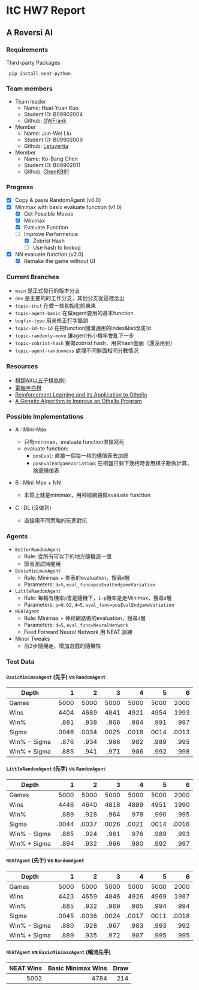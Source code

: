 # ItC HW7 Report

## A Reversi AI

### Requirements

Third-party Packages

` pip install neat-python`

### Team members

- Team leader
  - Name: Huai-Yuan Kuo
  - Student ID: B09902004
  - Github: [GWFrank](https://github.com/GWFrank)
- Member
  - Name: Jun-Wei Liu
  - Student ID: B09902009
  - Github: [Letuvertia](https://github.com/Letuvertia)
- Member
  - Name: Ko-Bang Chen
  - Student ID: B09902011
  - Github: [ChenKB91](https://github.com/ChenKB91)

### Progress
- [x] Copy & paste RandomAgent (v0.0)
- [x] Minimax with basic evaluate function (v1.0)
  - [x] Get Possible Moves
  - [x] Minimax
  - [x] Evaluate Function
  - [ ] Improve Performence
      - [x] Zobrist Hash
      - [ ] Use hash to lookup
- [x] NN evaluate function (v2.0)
    - [x] Remake the game without UI

### Current Branches
- `main` 是正式發行的版本分支
- `dev` 是主要的的工作分支，其他分支從這裡岔出
- `topic-init` 在做一些初始化的東東
- `topic-agent-basic` 在做agent要用的基本function
- `bugfix-typo` 用來修正打字錯誤
- `topic-2d-to-1d` 在把function間溝通用的index&list改成1d
- `topic-randomly-move` 讓agent有小機率會亂下一步
- `topic-zobrist-hash` 實做zobrist hash，用來hash盤面（還沒用到）
- `topic-agent-randomness` 處理不同盤面相同分數情況

### Resources
- [棋類AI(以五子棋為例)](https://reurl.cc/d5j9yV)
- [電腦黑白棋](https://reurl.cc/m9j7M1)
- [Reinforcement Learning and its Application to Othello](https://reurl.cc/d5jLQ6)
- [A Genetic Algorithm to Improve an Othello Program](https://reurl.cc/9XYxvn)

### Possible Implementations

- A : Mini-Max
  - 只有minimax，evaluate function直接寫死
  - evaluate function:
    - `posEval`: 直接一個每一格的價值表去加總
    - `posEvalEndgameVariation`: 在棋盤只剩下幾格時會用棋子數做計算，捨棄價值表

- B : Mini-Max + NN
  - 本質上就是minimax，用神經網路做evaluate function
- C : DL (沒做到)
  - 直接用不同策略的玩家對抗

### Agents
- `BetterRandomAgent`
  - Rule: 從所有可以下的地方隨機選一個
  - 節省測試時間用
- `BasicMinimaxAgent`
  - Rule: Minimax + 查表的evaluation，搜尋`d`層
  - Parameters: `d=5`, `eval_func=posEvalEndgameVariation`
- `LittleRandomAgent`
  - Rule: 每輪有機率`p`會是隨機下，`1-p`機率是走Minimax，搜尋`d`層
  - Parameters: `p=0.02`, `d=5`, `eval_func=posEvalEndgameVariation`
- `NEATAgent`
  - Rule: Minimax + 神經網路做的evaluation，搜尋`d`層
  - Parameters: `d=5`, `eval_func=NeuralNetwork`
  - Feed Forward Neural Network 用 NEAT 訓練
- Minor Tweaks
  - 前2步隨機走，增加遊戲的隨機性

### Test Data

#### `BasicMinimaxAgent` (先手) vs `RandomAgent`
| Depth        |     1 |     2 |     3 |     4 |     5 |     6 |
| ------------ | ----: | ----: | ----: | ----: | ----: | ----: |
| Games        |  5000 |  5000 |  5000 |  5000 |  5000 |  2000 |
| Wins         |  4404 |  4689 |  4841 |  4921 |  4954 |  1993 |
| Win%         |  .881 |  .938 |  .968 |  .984 |  .991 |  .997 |
| Sigma        | .0046 | .0034 | .0025 | .0018 | .0014 | .0013 |
| Win% - Sigma |  .876 |  .934 |  .966 |  .982 |  .989 |  .995 |
| Win% + Sigma |  .885 |  .941 |  .971 |  .986 |  .992 |  .998 |
#### `LittleRandomAgent` (先手) vs `RandomAgent`

| Depth        |     1 |     2 |     3 |     4 |     5 |     6 |
| ------------ | ----: | ----: | ----: | ----: | ----: | ----: |
| Games        |  5000 |  5000 |  5000 |  5000 |  5000 |  2000 |
| Wins         |  4446 |  4640 |  4818 |  4889 |  4951 |  1990 |
| Win%         |  .889 |  .928 |  .964 |  .978 |  .990 |  .995 |
| Sigma        | .0044 | .0037 | .0026 | .0021 | .0014 | .0016 |
| Win% - Sigma |  .885 |  .924 |  .961 |  .976 |  .989 |  .993 |
| Win% + Sigma |  .894 |  .932 |  .966 |  .980 |  .992 |  .997 |

#### `NEATAgent` (先手) vs `RandomAgent`
| Depth        |     1 |     2 |     3 |     4 |     5 |     6 |
| ------------ | ----: | ----: | ----: | ----: | ----: | ----: |
| Games        |  5000 |  5000 |  5000 |  5000 |  5000 |  2000 |
| Wins         |  4423 |  4659 |  4846 |  4926 |  4969 |  1987 |
| Win%         |  .885 |  .932 |  .969 |  .985 |  .994 |  .994 |
| Sigma        | .0045 | .0036 | .0024 | .0017 | .0011 | .0018 |
| Win% - Sigma |  .880 |  .928 |  .967 |  .983 |  .993 |  .992 |
| Win% + Sigma |  .889 |  .935 |  .972 |  .987 |  .995 |  .995 |

#### `NEATAgent` vs `BasicMinimaxAgent` (輪流先手)

| NEAT Wins | Basic Minimax Wins | Draw |
| --------: | -----------------: | ---: |
|      5002 |               4784 |  214 |